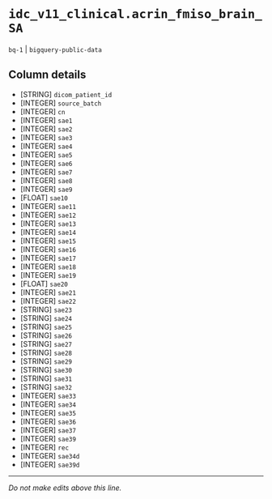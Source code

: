 # `idc_v11_clinical.acrin_fmiso_brain_SA`
`bq-1` | `bigquery-public-data`

## Column details
* [STRING]    `dicom_patient_id`
* [INTEGER]   `source_batch`
* [INTEGER]   `cn`
* [INTEGER]   `sae1`
* [INTEGER]   `sae2`
* [INTEGER]   `sae3`
* [INTEGER]   `sae4`
* [INTEGER]   `sae5`
* [INTEGER]   `sae6`
* [INTEGER]   `sae7`
* [INTEGER]   `sae8`
* [INTEGER]   `sae9`
* [FLOAT]     `sae10`
* [INTEGER]   `sae11`
* [INTEGER]   `sae12`
* [INTEGER]   `sae13`
* [INTEGER]   `sae14`
* [INTEGER]   `sae15`
* [INTEGER]   `sae16`
* [INTEGER]   `sae17`
* [INTEGER]   `sae18`
* [INTEGER]   `sae19`
* [FLOAT]     `sae20`
* [INTEGER]   `sae21`
* [INTEGER]   `sae22`
* [STRING]    `sae23`
* [STRING]    `sae24`
* [STRING]    `sae25`
* [STRING]    `sae26`
* [STRING]    `sae27`
* [STRING]    `sae28`
* [STRING]    `sae29`
* [STRING]    `sae30`
* [STRING]    `sae31`
* [STRING]    `sae32`
* [INTEGER]   `sae33`
* [INTEGER]   `sae34`
* [INTEGER]   `sae35`
* [INTEGER]   `sae36`
* [INTEGER]   `sae37`
* [INTEGER]   `sae39`
* [INTEGER]   `rec`
* [INTEGER]   `sae34d`
* [INTEGER]   `sae39d`

-------------------------------------------------------------------------------
*Do not make edits above this line.*
